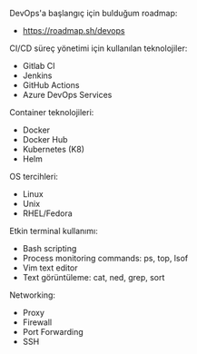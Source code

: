 DevOps'a başlangıç için bulduğum roadmap:
* https://roadmap.sh/devops

CI/CD süreç yönetimi için kullanılan teknolojiler:
* Gitlab CI
* Jenkins
* GitHub Actions
* Azure DevOps Services

Container teknolojileri:
* Docker
* Docker Hub
* Kubernetes (K8)
* Helm

OS tercihleri:
* Linux
* Unix
* RHEL/Fedora

Etkin terminal kullanımı:
* Bash scripting
* Process monitoring commands: ps, top, lsof
* Vim text editor
* Text görüntüleme: cat, ned, grep, sort

Networking:
* Proxy
* Firewall
* Port Forwarding
* SSH